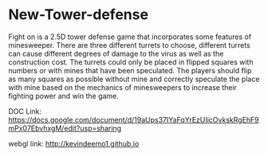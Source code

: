 # New-Tower-defense
Fight on is a 2.5D tower defense game that incorporates some features of minesweeper. There are three different turrets to choose, different turrets can cause different degrees of damage to the virus as well as the construction cost. The turrets could only be placed in flipped squares with numbers or with mines that have been speculated. The players should flip as many squares as possible without mine and correctly speculate the place with mine based on the mechanics of minesweepers to increase their fighting power and win the game.

DOC Link: https://docs.google.com/document/d/19aUps37IYaFqYrEzUIicOvkskRgEhF9mPx07EbvhxgM/edit?usp=sharing

webgl link: http://kevindeemo1.github.io
